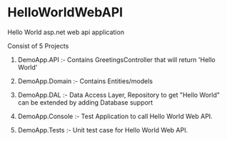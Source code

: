 # HelloWorldWebAPI
Hello World asp.net web api application 

Consist of 5 Projects

1) DemoApp.API :- Contains GreetingsController that will return 'Hello World'

2) DemoApp.Domain :- Contains Entities/models 

3) DemoApp.DAL :- Data Access Layer, Repository to get "Hello World" can be extended by adding Database support

4) DemoApp.Console :- Test Application to call Hello World Web API.

5) DemoApp.Tests :- Unit test case for Hello World Web API.


